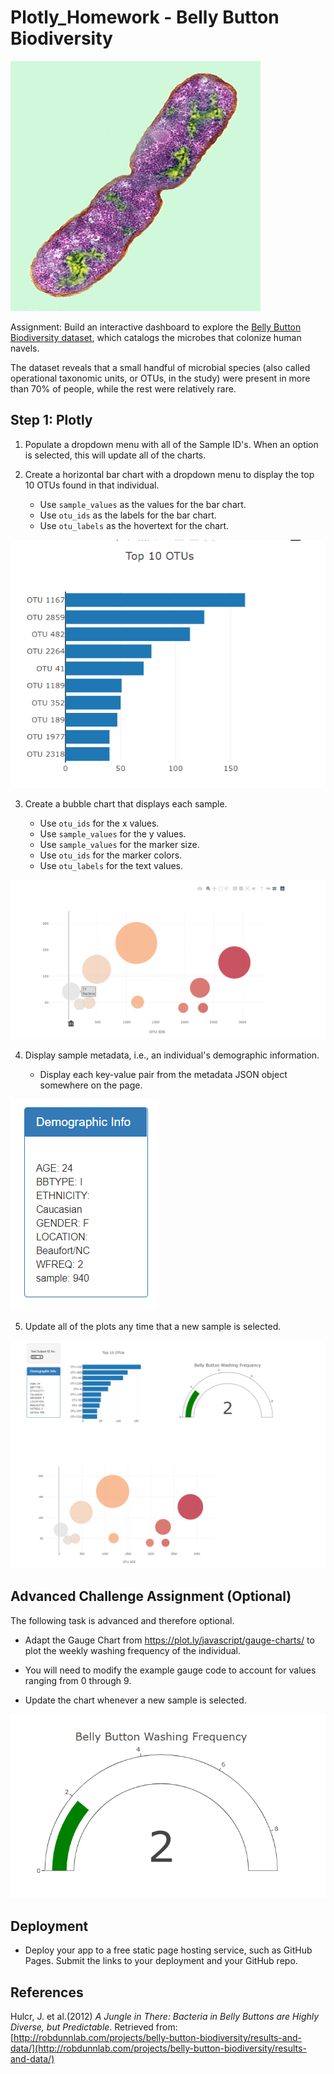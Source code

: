 # Plotly_Homework - Belly Button Biodiversity

![Bacteria by filterforge.com](Images/bacteria.jpg)

Assignment: Build an interactive dashboard to explore the [Belly Button Biodiversity dataset](http://robdunnlab.com/projects/belly-button-biodiversity/), which catalogs the microbes that colonize human navels.

The dataset reveals that a small handful of microbial species (also called operational taxonomic units, or OTUs, in the study) were present in more than 70% of people, while the rest were relatively rare.

## Step 1: Plotly

1. Populate a dropdown menu with all of the Sample ID's. When an option is selected, this will update all of the charts.
  
2. Create a horizontal bar chart with a dropdown menu to display the top 10 OTUs found in that individual.

	* Use `sample_values` as the values for the bar chart.
	* Use `otu_ids` as the labels for the bar chart.
	* Use `otu_labels` as the hovertext for the chart.

  ![bar Chart](Images/top_otus.png)

3. Create a bubble chart that displays each sample.

    * Use `otu_ids` for the x values.
    * Use `sample_values` for the y values.
    * Use `sample_values` for the marker size.
    * Use `otu_ids` for the marker colors.
    * Use `otu_labels` for the text values.

![Bubble Chart](Images/bubble_chart_new.png)

4. Display sample metadata, i.e., an individual's demographic information.

	* Display each key-value pair from the metadata JSON object somewhere on the page.

![hw](Images/demographic_data.png)


5. Update all of the plots any time that a new sample is selected.

![hw](Images/dashboard_new.png)

## Advanced Challenge Assignment (Optional)

The following task is advanced and therefore optional.

* Adapt the Gauge Chart from <https://plot.ly/javascript/gauge-charts/> to plot the weekly washing frequency of the individual.

* You will need to modify the example gauge code to account for values ranging from 0 through 9.

* Update the chart whenever a new sample is selected.

![Weekly Washing Frequency Gauge](Images/gauge_new.png)

## Deployment

* Deploy your app to a free static page hosting service, such as GitHub Pages. Submit the links to your deployment and your GitHub repo.



## References

Hulcr, J. et al.(2012) _A Jungle in There: Bacteria in Belly Buttons are Highly Diverse, but Predictable_. Retrieved from: [http://robdunnlab.com/projects/belly-button-biodiversity/results-and-data/](http://robdunnlab.com/projects/belly-button-biodiversity/results-and-data/)



